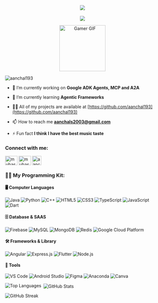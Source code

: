 <h1 align="center">
  <img src="https://readme-typing-svg.herokuapp.com/?lines=Hi,+I'm+Aanchal+Sharma&center=true&size=30&color=ff69b4,00008b">
</h1>

<p align="center">  <img src="https://capsule-render.vercel.app/api?type=waving&color=gradient&height=100&section=header&text=Computer%20Science%20Enthusiast&fontSize=30&fontAlignY=35" /></p>
<p align="center">
    <img src="https://i.pinimg.com/originals/0c/b0/ae/0cb0aec97240b7d9746073cd3ba6c26f.gif" alt="Gamer GIF" width="150" height="150"/>
</p>

<p align="left"> <img src="https://komarev.com/ghpvc/?username=aanchal193&label=Profile%20views&color=0e75b6&style=flat" alt="aanchal193" /> </p>


- 🔭 I’m currently working on **Google ADK Agents, MCP and A2A**

- 🌱 I’m currently learning **Agentic Frameworks**

- 👨‍💻 All of my projects are available at [https://github.com/aanchal193](https://github.com/aanchal193)

- 📫 How to reach me **aanchals2003@gmail.com**

- ⚡ Fun fact **I think I have the best music taste**

<h3 align="left">Connect with me:</h3>
<p align="left">
<a href="https://www.linkedin.com/in/aanchal-sharma-b24834242" target="blank"><img align="center" src="https://raw.githubusercontent.com/rahuldkjain/github-profile-readme-generator/master/src/images/icons/Social/linked-in-alt.svg" alt="mubashir buhari" height="30" width="40" /></a>
<a href="https://www.kaggle.com/aanchalsharma19" target="blank"><img align="center" src="https://raw.githubusercontent.com/rahuldkjain/github-profile-readme-generator/master/src/images/icons/Social/kaggle.svg" alt="mubashirbuhari" height="30" width="40" /></a>
<a href="https://www.instagram.com/aanchal._s/?utm_source=ig_web_button_share_sheet" target="_blank">
    <img align="center" src="https://upload.wikimedia.org/wikipedia/commons/a/a5/Instagram_icon.png" alt="aanchal19" height="30" width="30" />
</a>

</p>

 <h3>👨‍💻 My Programming Kit:</h3> <h4>🖥️ Computer Languages</h4> <p> <img src="https://img.shields.io/badge/Java-ED8B00?style=for-the-badge&logo=java&logoColor=white" alt="Java"/> <img src="https://img.shields.io/badge/Python-3776AB?style=for-the-badge&logo=python&logoColor=white" alt="Python"/> <img src="https://img.shields.io/badge/C++-00599C?style=for-the-badge&logo=c%2B%2B&logoColor=white" alt="C++"/> <img src="https://img.shields.io/badge/HTML5-E34F26?style=for-the-badge&logo=html5&logoColor=white" alt="HTML5"/> <img src="https://img.shields.io/badge/CSS3-1572B6?style=for-the-badge&logo=css3&logoColor=white" alt="CSS3"/> <img src="https://img.shields.io/badge/TypeScript-007ACC?style=for-the-badge&logo=typescript&logoColor=white" alt="TypeScript"/> <img src="https://img.shields.io/badge/JavaScript-F7DF1E?style=for-the-badge&logo=javascript&logoColor=black" alt="JavaScript"/> <img src="https://img.shields.io/badge/Dart-0175C2?style=for-the-badge&logo=dart&logoColor=white" alt="Dart"/> </p> <h4>🗄️ Database & SAAS</h4> <p> <img src="https://img.shields.io/badge/Firebase-FFCA28?style=for-the-badge&logo=firebase&logoColor=black" alt="Firebase"/> <img src="https://img.shields.io/badge/MySQL-4479A1?style=for-the-badge&logo=mysql&logoColor=white" alt="MySQL"/> <img src="https://img.shields.io/badge/MongoDB-47A248?style=for-the-badge&logo=mongodb&logoColor=white" alt="MongoDB"/> <img src="https://img.shields.io/badge/Redis-DC382D?style=for-the-badge&logo=redis&logoColor=white" alt="Redis"/> <img src="https://img.shields.io/badge/Google%20Cloud-4285F4?style=for-the-badge&logo=googlecloud&logoColor=white" alt="Google Cloud Platform"/> </p> <h4>🛠️ Frameworks & Library</h4> <p> <img src="https://img.shields.io/badge/Angular-DD0031?style=for-the-badge&logo=angular&logoColor=white" alt="Angular"/> <img src="https://img.shields.io/badge/Express.js-000000?style=for-the-badge&logo=express&logoColor=white" alt="Express.js"/> <img src="https://img.shields.io/badge/Flutter-02569B?style=for-the-badge&logo=flutter&logoColor=white" alt="Flutter"/> <img src="https://img.shields.io/badge/Node.js-339933?style=for-the-badge&logo=node.js&logoColor=white" alt="Node.js"/> </p> <h4>🔧 Tools</h4> <p> <img src="https://img.shields.io/badge/VS_Code-007ACC?style=for-the-badge&logo=visual-studio-code&logoColor=white" alt="VS Code"/> <img src="https://img.shields.io/badge/Android_Studio-3DDC84?style=for-the-badge&logo=android-studio&logoColor=white" alt="Android Studio"/> <img src="https://img.shields.io/badge/Figma-F24E1E?style=for-the-badge&logo=figma&logoColor=white" alt="Figma"/> <img src="https://img.shields.io/badge/Anaconda-44A833?style=for-the-badge&logo=anaconda&logoColor=white" alt="Anaconda"/> <img src="https://img.shields.io/badge/Canva-00C4CC?style=for-the-badge&logo=canva&logoColor=white" alt="Canva"/> </p>  

<p><img align="left" src="https://github-readme-stats.vercel.app/api/top-langs?username=aanchal193&show_icons=true&locale=en&layout=compact&theme=radical" alt="Top Languages" /></p>
<p>&nbsp;<img align="center" src="https://github-readme-stats.vercel.app/api?username=aanchal193&show_icons=true&locale=en&theme=radical" alt="GitHub Stats" /></p>
<p><img align="center" src="https://github-readme-streak-stats.herokuapp.com/?user=YOUR_USERNAME&theme=radical" alt="GitHub Streak" /></p>

</body>
</html>
